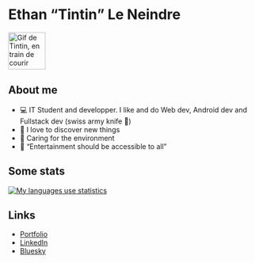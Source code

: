 # Ethan <q cite="https://fr.wikipedia.org/wiki/Tintin">Tintin</q> Le Neindre

<img src="https://p1.storage.canalblog.com/12/85/937508/81474591_o.gif" alt="Gif de Tintin, en train de courir avec son chien Milou" width="75">

## About me
* 💻 IT Student and developper. I like and do Web dev, Android dev and Fullstack dev (swiss army knife 🤪)
* 🧫 I love to discover new things
* 🌳 Caring for the environment  
* 🎲 <q>Entertainment should be accessible to all</q>

## Some stats
[![My languages use statistics](https://github-readme-stats.vercel.app/api/top-langs/?username=TintinLeGrand&theme=transparent)](https://github-readme-stats.vercel.app/)

## Links
* [Portfolio](https://www.ethanleneind.re)
* [LinkedIn](www.linkedin.com/in/ethanleneindre)
* [Bluesky](https://bsky.app/profile/ethan.4fromages.fr)
